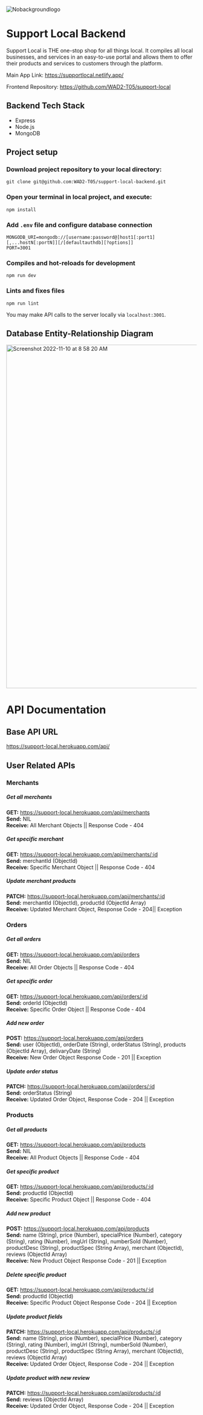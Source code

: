 ![Nobackgroundlogo](https://user-images.githubusercontent.com/86020207/200137672-672cdcfc-91a6-44f5-8f9f-429660f25143.png)

# Support Local Backend

Support Local is THE one-stop shop for all things local. It compiles all local businesses, and services in an easy-to-use portal and allows them to offer their products and services to customers through the platform.

Main App Link: https://supportlocal.netlify.app/

Frontend Repository: https://github.com/WAD2-T05/support-local

## Backend Tech Stack 
* Express
* Node.js
* MongoDB

## Project setup

### Download project repository to your local directory:
```
git clone git@github.com:WAD2-T05/support-local-backend.git
```

### Open your terminal in local project, and execute:
```
npm install
``` 

### Add `.env` file and configure database connection
```
MONGODB_URI=mongodb://[username:password@]host1[:port1][,...hostN[:portN]][/[defaultauthdb][?options]]
PORT=3001
```

### Compiles and hot-reloads for development
```
npm run dev
```

### Lints and fixes files
```
npm run lint
```

You may make API calls to the server locally via `localhost:3001`.

## Database Entity-Relationship Diagram
<img width="909" alt="Screenshot 2022-11-10 at 8 58 20 AM" src="https://user-images.githubusercontent.com/86020207/200974440-d8cb04be-0674-47a6-a615-6e0baed0e140.png">

# API Documentation

## Base API URL
https://support-local.herokuapp.com/api/

## User Related APIs

### Merchants

##### Get all merchants
**GET:** https://support-local.herokuapp.com/api/merchants<br>
**Send:** NIL<br>
**Receive:** All Merchant Objects || Response Code - 404

##### Get specific merchant
**GET:** https://support-local.herokuapp.com/api/merchants/:id<br>
**Send:** merchantId (ObjectId)<br>
**Receive:** Specific Merchant Object || Response Code - 404

##### Update merchant products
**PATCH:** https://support-local.herokuapp.com/api/merchants/:id<br>
**Send:** merchantId (ObjectId), productId (ObjectId Array)<br>
**Receive:** Updated Merchant Object,  Response Code - 204|| Exception

### Orders

##### Get all orders
**GET:** https://support-local.herokuapp.com/api/orders<br>
**Send:** NIL<br>
**Receive:** All Order Objects || Response Code - 404

##### Get specific order
**GET:** https://support-local.herokuapp.com/api/orders/:id<br>
**Send:** orderId (ObjectId)<br>
**Receive:** Specific Order Object || Response Code - 404

##### Add new order
**POST:** https://support-local.herokuapp.com/api/orders<br>
**Send:** user (ObjectId), orderDate (String), orderStatus (String), products (ObjectId Array), delivaryDate (String)<br>
**Receive:** New Order Object Response Code - 201 || Exception

##### Update order status
**PATCH:** https://support-local.herokuapp.com/api/orders/:id<br>
**Send:** orderStatus (String)<br>
**Receive:** Updated Order Object,  Response Code - 204 || Exception

### Products

##### Get all products
**GET:** https://support-local.herokuapp.com/api/products<br>
**Send:** NIL<br>
**Receive:** All Product Objects || Response Code - 404

##### Get specific product
**GET:** https://support-local.herokuapp.com/api/products/:id<br>
**Send:** productId (ObjectId)<br>
**Receive:** Specific Product Object || Response Code - 404

##### Add new product
**POST:** https://support-local.herokuapp.com/api/products<br>
**Send:** name (String), price (Number), specialPrice (Number), category (String), rating (Number), imgUrl (String), numberSold (Number), productDesc (String), productSpec (String Array), merchant (ObjectId), reviews (ObjectId Array)<br>
**Receive:** New Product Object Response Code - 201 || Exception

##### Delete specific product
**GET:** https://support-local.herokuapp.com/api/products/:id<br>
**Send:** productId (ObjectId)<br>
**Receive:** Specific Product Object Response Code - 204 || Exception

##### Update product fields
**PATCH:** https://support-local.herokuapp.com/api/products/:id<br>
**Send:** name (String), price (Number), specialPrice (Number), category (String), rating (Number), imgUrl (String), numberSold (Number), productDesc (String), productSpec (String Array), merchant (ObjectId), reviews (ObjectId Array)<br>
**Receive:** Updated Order Object,  Response Code - 204 || Exception

##### Update product with new review
**PATCH:** https://support-local.herokuapp.com/api/products/:id<br>
**Send:** reviews (ObjectId Array)<br>
**Receive:** Updated Order Object,  Response Code - 204 || Exception

